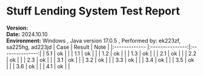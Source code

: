# Stuff Lending System Test Report

**Version:**  
**Date:** 2024.10.10  
**Environment:** Windows , Java version 17.0.5 , Performed by: ek223zf, sa225hg, ad223jd 
| Case   | Result | Note |
|:------------- |:---------------:|:---------------:|
| 5.1    | ok     |  |
| 1.1    | ok     |  |
| 1.2    | ok     |  |
| 1.3    | ok     |  |
| 2.1    | ok     |  |
| 2.2    | ok     |  |
| 2.3    | ok     |  |
| 3.1    | ok     |  |
| 3.2    | ok     |  |
| 3.3    | ok     |  |
| 3.4    | ok     |  |
| 3.5    | ok     |  |
| 3.6    | ok     |  |
| 4.1    | ok     |  |
